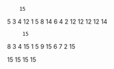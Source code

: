 
        15
5  3  4 12
1  5  8 14
6  4  2 12
        12
12 12 14

         15
8  3  4  15
1  5  9  15
6  7  2  15

15 15 15 15